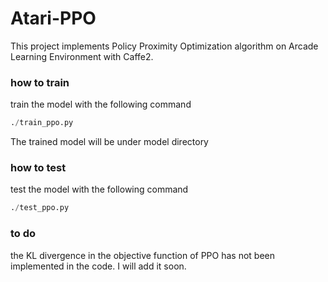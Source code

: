 # Atari-PPO

This project implements Policy Proximity Optimization algorithm on Arcade Learning Environment with Caffe2.

### how to train

train the model with the following command

```Python
./train_ppo.py
```

The trained model will be under model directory

### how to test

test the model with the following command

```Python
./test_ppo.py
```

### to do

the KL divergence in the objective function of PPO has not been implemented in the code. I will add it soon.
